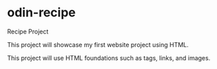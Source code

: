 # odin-recipe

Recipe Project

This project will showcase my first website project using HTML.

This project will use HTML foundations such as tags, links, and images.
